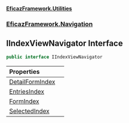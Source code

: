 #### [EficazFramework.Utilities](EficazFrameworkUtilities.md 'EficazFramework Utilities')
### [EficazFramework.Navigation](EficazFrameworkUtilities.md#EficazFramework.Navigation 'EficazFramework.Navigation')

## IIndexViewNavigator Interface

```csharp
public interface IIndexViewNavigator
```

| Properties | |
| :--- | :--- |
| [DetailFormIndex](EficazFramework.Navigation/IIndexViewNavigator/DetailFormIndex.md 'EficazFramework.Navigation.IIndexViewNavigator.DetailFormIndex') | |
| [EntriesIndex](EficazFramework.Navigation/IIndexViewNavigator/EntriesIndex.md 'EficazFramework.Navigation.IIndexViewNavigator.EntriesIndex') | |
| [FormIndex](EficazFramework.Navigation/IIndexViewNavigator/FormIndex.md 'EficazFramework.Navigation.IIndexViewNavigator.FormIndex') | |
| [SelectedIndex](EficazFramework.Navigation/IIndexViewNavigator/SelectedIndex.md 'EficazFramework.Navigation.IIndexViewNavigator.SelectedIndex') | |
